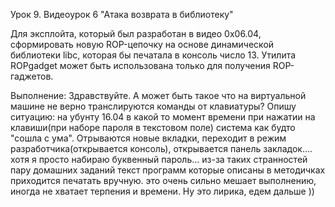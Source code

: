 Урок 9. Видеоурок 6 "Атака возврата в библиотеку"

Для эксплойта, который был разработан в видео 0х06.04, сформировать новую ROP-цепочку на основе динамической библиотеки libc, которая бы печатала в консоль число 13. Утилита ROPgadget может быть использована только для получения ROP-гаджетов.

Выполнение:
Здравствуйте. А может быть такое что на виртуальной машине не верно транслируются команды от клавиатуры? Опишу ситуацию: на убунту 16.04 в какой то момент времени при нажатии на клавиши(при наборе пароля в текстовом поле) система как будто "сошла с ума".
Отрываются новые вкладки, переходит в режим разработчика(открывается консоль), открывается панель закладок.... хотя я просто набираю буквенный пароль... из-за таких странностей пару домашних заданий текст программ которые описаны в методичках приходится печатать вручную.
это очень сильно мешает выполнению, иногда не хватает терпения и времени. Ну это лирика, едем дальше ))

